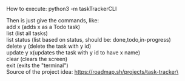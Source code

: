 How to execute: python3 -m taskTrackerCLI

Then is just give the commands, like:\
add x (adds x as a Todo task)\
list (list all tasks)\
list status (list based on status, should be: done,todo,in-progress)\
delete y (delete the task with y id)\
update y x(updates the task with y id to have x name)\
clear (clears the screen)\
exit (exits the "terminal")\
Source of the project idea: https://roadmap.sh/projects/task-tracker\
